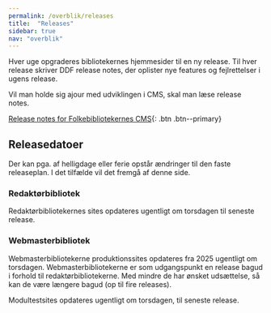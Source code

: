```yaml
---
permalink: /overblik/releases
title:  "Releases"
sidebar: true
nav: "overblik"
---
```

Hver uge opgraderes bibliotekernes hjemmesider til en ny release. Til hver release skriver DDF release notes, der oplister nye features og fejlrettelser i ugens release.

Vil man holde sig ajour med udviklingen i CMS, skal man læse release notes. 

[Release notes for Folkebibliotekernes CMS](https://www.folkebibliotekernescms.dk/main/overblik/release-notes/){: .btn .btn--primary}

## Releasedatoer

Der kan pga. af helligdage eller ferie opstår ændringer til den faste releaseplan. I det tilfælde vil det fremgå af denne side.

### Redaktørbibliotek
Redaktørbibliotekernes sites opdateres ugentligt om torsdagen til seneste release.
 
### Webmasterbibliotek
Webmasterbibliotekerne produktionssites opdateres fra 2025 ugentligt om torsdagen. Webmasterbibliotekerne er som udgangspunkt en release bagud i forhold til redaktørbibliotekerne. Med mindre de har ønsket udsættelse, så kan de være længere bagud (op til fire releases).

Modultestsites opdateres ugentligt om torsdagen, til seneste release.


 


